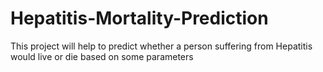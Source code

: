 # Hepatitis-Mortality-Prediction
This project will help to predict whether a person suffering from Hepatitis would live or die based on some parameters 
